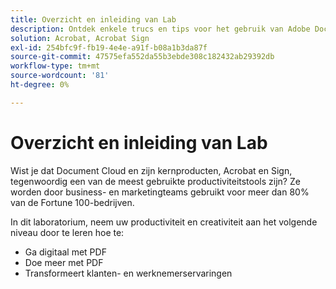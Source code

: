 ```yaml
---
title: Overzicht en inleiding van Lab
description: Ontdek enkele trucs en tips voor het gebruik van Adobe Document Cloud
solution: Acrobat, Acrobat Sign
exl-id: 254bfc9f-fb19-4e4e-a91f-b08a1b3da87f
source-git-commit: 47575efa552da55b3ebde308c182432ab29392db
workflow-type: tm+mt
source-wordcount: '81'
ht-degree: 0%

---
```


# Overzicht en inleiding van Lab

Wist je dat Document Cloud en zijn kernproducten, Acrobat en Sign, tegenwoordig een van de meest gebruikte productiviteitstools zijn? Ze worden door business- en marketingteams gebruikt voor meer dan 80% van de Fortune 100-bedrijven.

In dit laboratorium, neem uw productiviteit en creativiteit aan het volgende niveau door te leren hoe te:

* Ga digitaal met PDF
* Doe meer met PDF
* Transformeert klanten- en werknemerservaringen
